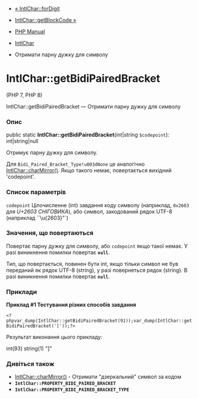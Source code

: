 - [« IntlChar::forDigit](intlchar.fordigit.md)
- [IntlChar::getBlockCode »](intlchar.getblockCode.md)

- [PHP Manual](index.md)
- [IntlChar](class.intlchar.md)
- Отримати парну дужку для символу

# IntlChar::getBidiPairedBracket

(PHP 7, PHP 8)

IntlChar::getBidiPairedBracket — Отримати парну дужку для символу

### Опис

public static **IntlChar::getBidiPairedBracket**(int\|string
`$codepoint`): int\|string\|null

Отримує парну дужку для символу.

Для `Bidi_Paired_Bracket_Type!u003dNone` це аналогічно
[IntlChar::charMirror()](intlchar.charmirror.md). Якщо такого немає,
повертається вихідний 'codepoint'.

### Список параметрів

`codepoint`
Цілочисленне (int) завдання коду символу (наприклад, `0x2603` для *U+2603
СНІГОВИКА*), або символ, закодований рядок UTF-8 (наприклад
``\u{2603}"`)

### Значення, що повертаються

Повертає парну дужку для символу, або `codepoint` якщо такої немає.
У разі виникнення помилки повертає **`null`**.

Тип, що повертається, повинен бути int, якщо тільки символ не був переданий як
рядок UTF-8 (string), у разі повернеться рядок (string). В разі
виникнення помилки повертає **`null`**.

### Приклади

**Приклад #1 Тестування різних способів завдання**

` <?phpvar_dump(IntlChar::getBidiPairedBracket(91));var_dump(IntlChar::getBidiPairedBracket('['));?> `

Результат виконання цього прикладу:

int(93)
string(1) "]"

### Дивіться також

- [IntlChar::charMirror()](intlchar.charmirror.md) - Отримати
"дзеркальний" символ за кодом
- **`IntlChar::PROPERTY_BIDI_PAIRED_BRACKET`**
- **`IntlChar::PROPERTY_BIDI_PAIRED_BRACKET_TYPE`**
